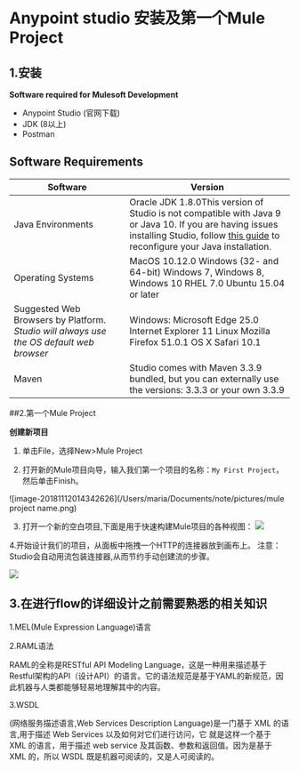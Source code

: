 # Anypoint studio 安装及第一个Mule Project



## 1.安装



**Software required for Mulesoft Development**

- Anypoint Studio (官网下载)
- JDK (8以上)
- Postman



## Software Requirements

| Software                                                     | Version                                                      |
| ------------------------------------------------------------ | ------------------------------------------------------------ |
| Java Environments                                            | Oracle JDK 1.8.0This version of Studio is not compatible with Java 9 or Java 10. If you are having issues installing Studio, follow [this guide](https://docs.mulesoft.com/studio/7.2/faq-jdk-requirement) to reconfigure your Java installation. |
| Operating Systems                                            | MacOS 10.12.0 Windows (32- and 64-bit) Windows 7, Windows 8, Windows 10 RHEL 7.0 Ubuntu 15.04 or later |
| Suggested Web Browsers by Platform. *Studio will always use the OS default web browser* | Windows: Microsoft Edge 25.0  Internet Explorer 11 Linux Mozilla Firefox 51.0.1  OS X Safari 10.1 |
| Maven                                                        | Studio comes with Maven 3.3.9 bundled, but you can externally use the versions: 3.3.3 or your own 3.3.9 |

 

##2.第一个Mule Project



**创建新项目**

1. 单击File，选择New>Mule Project

2. 打开新的Mule项目向导，输入我们第一个项目的名称：`My First Project`，然后单击Finish。 

![image-20181112014342626](/Users/maria/Documents/note/pictures/mule project name.png)



3. 打开一个新的空白项目,下面是用于快速构建Mule项目的各种视图： 
   ![](/Users/maria/Documents/note/pictures/画布.png)



4.开始设计我们的项目，从面板中拖拽一个HTTP的连接器放到画布上。 
注意：Studio会自动用流包装连接器,从而节约手动创建流的步骤。 

![](/Users/maria/Documents/note/pictures/tuodong.png)



## 3.在进行flow的详细设计之前需要熟悉的相关知识

1.MEL(Mule Expression Language)语言



2.RAML语法

RAML的全称是RESTful API Modeling Language，这是一种用来描述基于Restful架构的API（设计API）的语言。它的语法规范是基于YAML的新规范，因此机器与人类都能够轻易地理解其中的内容。

3.WSDL

(网络服务描述语言,Web Services Description Language)是一门基于 XML 的语言,用于描述 Web Services 以及如何对它们进行访问，它 就是这样一个基于 XML 的语言，用于描述 web service 及其函数、参数和返回值。因为是基于 XML 的，所以 WSDL 既是机器可阅读的，又是人可阅读的。